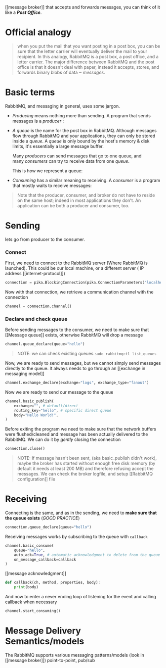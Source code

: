 [[message broker]] that accepts and forwards messages, you can think of it like a ***Post Office***.

# Official analogy
> when you put the mail that you want posting in a post box, you can be sure that the letter carrier will eventually deliver the mail to your recipient. In this analogy, RabbitMQ is a post box, a post office, and a letter carrier.
>The major difference between RabbitMQ and the post office is that it doesn't deal with paper, instead it accepts, stores, and forwards binary blobs of data ‒ _messages_.
# Basic terms
RabbitMQ, and messaging in general, uses some jargon.

- _Producing_ means nothing more than sending. A program that sends messages is a _producer_ :
    
- _A queue_ is the name for the post box in RabbitMQ. Although messages flow through RabbitMQ and your applications, they can only be stored inside a _queue_. A _queue_ is only bound by the host's memory & disk limits, it's essentially a large message buffer.
    
    Many _producers_ can send messages that go to one queue, and many _consumers_ can try to receive data from one _queue_.
    
    This is how we represent a queue:
    
- _Consuming_ has a similar meaning to receiving. A _consumer_ is a program that mostly waits to receive messages:
    

> Note that the producer, consumer, and broker do not have to reside on the same host; indeed in most applications they don't. An application can be both a producer and consumer, too.



# Sending

lets go from producer to the consumer.

### Connect
First, we need to connect to the RabbitMQ server (Where RabbitMQ is launched).
This could be our local machine, or a different server ( IP address [[internet-protocol]])
```python
connection = pika.BlockingConnection(pika.ConnectionParameters("localhost"))
```
Now with that connection, we retrieve a communication channel with the connection
```python
channel = connection.channel()
```


### Declare and check queue
Before sending messages to the consumer, we need to make sure that [[Message queue]] exists, otherwise RabbitMQ will drop a message
```python
channel.queue_declare(queue="hello")
```
> NOTE: we can check existing queues `sudo rabbitmqctl list_queues`

Now, we are ready to send messages, but we cannot simply send messages directly to the queue. It always needs to go through an [[exchange in messaging model]]

```python
channel.exchange_declare(exchange="logs", exchange_type="fanout")
```


Now we are ready to send our message to the queue

```python
channel.basic_publish(
	exchange="", # default/direct
	routing_key="hello", # specific direct queue
	body="Hello World!",
)
```

Before exiting the program we need to make sure that the network buffers were flushed/cleaned and message has been actually delivered to the RabbitMQ.
We can do it by *gently* closing the connection
```python
connection.close()
```

> NOTE: If message hasn't been sent, (aka basic_publish didn't work), maybe the broker has started without enough free disk memory (by default it needs at least 200 MB) and therefore refusing accept the messages.
> We can check the broker logfile, and setup [[RabbitMQ configuration]] file


# Receiving
Connecting is the same, and as in the sending, we need to **make sure that the queue exists** (*GOOD PRACTICE*)
```python
connection.queue_declare(queue="hello")
```

Receiving messages works by subscribing to the queue with `callback`

```python
channel.basic_consume(
	queue="hello",
	auto_ack=True, # automatic acknowledgment to delete from the queue
	on_message_callback=callback
)
```
[[message acknowledgment]]

```python
def callback(ch, method, properties, body):
	print(body)
```

And now to enter a never ending loop of listening for the event and calling callback when necessary
```python
channel.start_consuming()
```



# Message Delivery Semantics/models
The RabbitMQ supports various messaging patterns/models (look in [[message broker]]) point-to-point, pub/sub